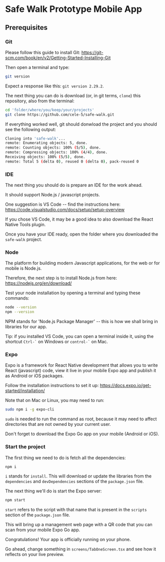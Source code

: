 # Safe Walk Prototype Mobile App

## Prerequisites

### Git

Please follow this guide to install Git: https://git-scm.com/book/en/v2/Getting-Started-Installing-Git

Then open a terminal and type:

```bash
git version
```

Expect a response like this: `git version 2.29.2`.

The next thing you can do is download (or, in git terms, `clone`) this repository, also from the terminal:

```bash
cd 'folder/where/you/keep/your/projects'
git clone https://github.com/cele-5/safe-walk.git
```

If everything worked well, git should donwload the project and you should see the following output:

```bash
Cloning into 'safe-walk'...
remote: Enumerating objects: 5, done.
remote: Counting objects: 100% (5/5), done.
remote: Compressing objects: 100% (4/4), done.
Receiving objects: 100% (5/5), done.
remote: Total 5 (delta 0), reused 0 (delta 0), pack-reused 0
```

### IDE

The next thing you should do is prepare an IDE for the work ahead.

It should support Node.js / javascript projects.

One suggestion is VS Code -- find the instructions here: https://code.visualstudio.com/docs/setup/setup-overview

If you chose VS Code, it may be a good idea to also download the React Native Tools plugin.

Once you have your IDE ready, open the folder where you downloaded the `safe-walk` project.

### Node

The platform for building modern Javascript applications, for the web or for mobile is Node.js. 

Therefore, the next step is to install Node.js from here: https://nodejs.org/en/download/

Test your node installation by opening a terminal and typing these commands:

```bash
node --version
npm --version
```

NPM stands for 'Node.js Package Manager' -- this is how we shall bring in libraries for our app.

Tip: if you installed VS Code, you can open a terminal inside it, using the shortcut <code>Ctrl-\`</code> on Windows or <code>control-\`</code> on Mac.

### Expo

Expo is a framework for React Native development that allows you to write React (javascript) code, view it live in your mobile Expo app and publish it as Android or iOS packages.

Follow the installation instructions to set it up: https://docs.expo.io/get-started/installation/

Note that on Mac or Linux, you may need to run:

```bash
sudo npm i -g expo-cli
```

`sudo` is needed to run the command as root, because it may need to affect directories that are not owned by your current user.

Don't forget to download the Expo Go app on your mobile (Android or iOS).

### Start the project

The first thing we need to do is fetch all the dependencies:

```bash
npm i
```

`i` stands for `install`. This will download or update the libraries from the `dependencies` and `devDependencies` sections of the `package.json` file.

The next thing we'll do is start the Expo server:

```bash
npm start
```

`start` refers to the script with that name that is present in the `scripts` section of the `package.json` file.

This will bring up a management web page with a QR code that you can scan from your mobile Expo Go app.

Congratulations! Your app is officially running on your phone.

Go ahead, change something in `screens/TabOneScreen.tsx` and see how it reflects on your live preview.